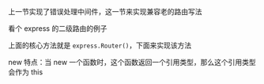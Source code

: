 上一节实现了错误处理中间件，这一节来实现兼容老的路由写法

看个 express 的二级路由的例子

上面的核心方法就是 `express.Router()`，下面来实现该方法

new 特点：当 new 一个函数时，这个函数返回一个引用类型，那么这个引用类型会作为 this
